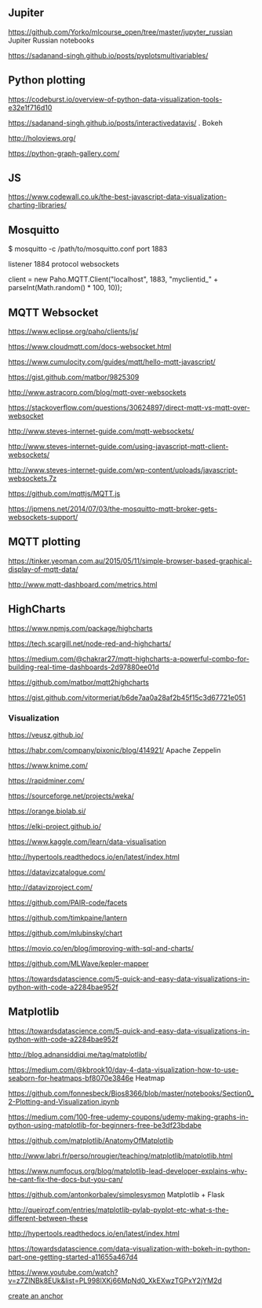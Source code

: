 
## Jupiter

<https://github.com/Yorko/mlcourse_open/tree/master/jupyter_russian>     Jupiter Russian notebooks

https://sadanand-singh.github.io/posts/pyplotsmultivariables/

## Python plotting

<https://codeburst.io/overview-of-python-data-visualization-tools-e32e1f716d10>

<https://sadanand-singh.github.io/posts/interactivedatavis/> . Bokeh

<http://holoviews.org/>

<https://python-graph-gallery.com/>

## JS

<https://www.codewall.co.uk/the-best-javascript-data-visualization-charting-libraries/>

## Mosquitto  
$ mosquitto -c /path/to/mosquitto.conf
port 1883

listener 1884
protocol websockets

client = new Paho.MQTT.Client("localhost", 1883, "myclientid_" + parseInt(Math.random() * 100, 10));

## MQTT Websocket  

https://www.eclipse.org/paho/clients/js/

https://www.cloudmqtt.com/docs-websocket.html

<https://www.cumulocity.com/guides/mqtt/hello-mqtt-javascript/>

https://gist.github.com/matbor/9825309

http://www.astracorp.com/blog/mqtt-over-websockets

https://stackoverflow.com/questions/30624897/direct-mqtt-vs-mqtt-over-websocket

http://www.steves-internet-guide.com/mqtt-websockets/

http://www.steves-internet-guide.com/using-javascript-mqtt-client-websockets/

http://www.steves-internet-guide.com/wp-content/uploads/javascript-websockets.7z

https://github.com/mqttjs/MQTT.js

https://jpmens.net/2014/07/03/the-mosquitto-mqtt-broker-gets-websockets-support/

## MQTT plotting
https://tinker.yeoman.com.au/2015/05/11/simple-browser-based-graphical-display-of-mqtt-data/

http://www.mqtt-dashboard.com/metrics.html

## HighCharts

<https://www.npmjs.com/package/highcharts>

https://tech.scargill.net/node-red-and-highcharts/

https://medium.com/@chakrar27/mqtt-highcharts-a-powerful-combo-for-building-real-time-dashboards-2d97880ee01d

https://github.com/matbor/mqtt2highcharts

https://gist.github.com/vitormeriat/b6de7aa0a28af2b45f15c3d67721e051

### Visualization
<https://veusz.github.io/>

<https://habr.com/company/pixonic/blog/414921/>  Apache Zeppelin

https://www.knime.com/

https://rapidminer.com/

https://sourceforge.net/projects/weka/

https://orange.biolab.si/

https://elki-project.github.io/
	


https://www.kaggle.com/learn/data-visualisation

http://hypertools.readthedocs.io/en/latest/index.html	


https://datavizcatalogue.com/

http://datavizproject.com/

https://github.com/PAIR-code/facets

https://github.com/timkpaine/lantern

https://github.com/mlubinsky/chart

https://movio.co/en/blog/improving-with-sql-and-charts/

https://github.com/MLWave/kepler-mapper

https://towardsdatascience.com/5-quick-and-easy-data-visualizations-in-python-with-code-a2284bae952f

## Matplotlib

<https://towardsdatascience.com/5-quick-and-easy-data-visualizations-in-python-with-code-a2284bae952f>

<http://blog.adnansiddiqi.me/tag/matplotlib/>

https://medium.com/@kbrook10/day-4-data-visualization-how-to-use-seaborn-for-heatmaps-bf8070e3846e Heatmap

https://github.com/fonnesbeck/Bios8366/blob/master/notebooks/Section0_2-Plotting-and-Visualization.ipynb

https://medium.com/100-free-udemy-coupons/udemy-making-graphs-in-python-using-matplotlib-for-beginners-free-be3df23bdabe

https://github.com/matplotlib/AnatomyOfMatplotlib

http://www.labri.fr/perso/nrougier/teaching/matplotlib/matplotlib.html

https://www.numfocus.org/blog/matplotlib-lead-developer-explains-why-he-cant-fix-the-docs-but-you-can/

<https://github.com/antonkorbalev/simplesysmon>  Matplotlib +  Flask

http://queirozf.com/entries/matplotlib-pylab-pyplot-etc-what-s-the-different-between-these

http://hypertools.readthedocs.io/en/latest/index.html
	
https://towardsdatascience.com/data-visualization-with-bokeh-in-python-part-one-getting-started-a11655a467d4

<https://www.youtube.com/watch?v=z7ZINBk8EUk&list=PL998lXKj66MpNd0_XkEXwzTGPxY2jYM2d>

[create an anchor](#anchors-in-markdown)
